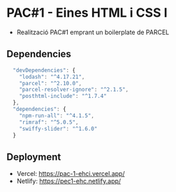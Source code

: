 # PAC#1 - Eines HTML i CSS I

- Realització PAC#1 emprant un boilerplate de PARCEL

## Dependencies

```js
  "devDependencies": {
    "lodash": "^4.17.21",
    "parcel": "^2.10.0",
    "parcel-resolver-ignore": "^2.1.5",
    "posthtml-include": "^1.7.4"
  },
  "dependencies": {
    "npm-run-all": "^4.1.5",
    "rimraf": "^5.0.5",
    "swiffy-slider": "^1.6.0"
  }
```

## Deployment
- Vercel: https://pac-1-ehci.vercel.app/
- Netlify: https://pec1-ehc.netlify.app/